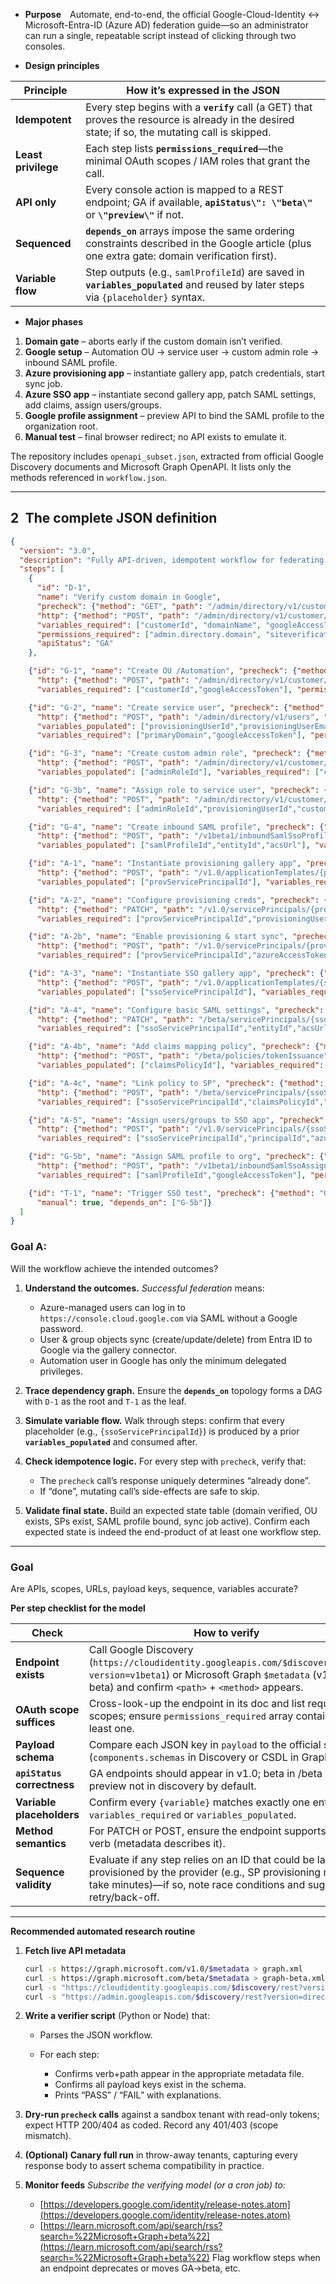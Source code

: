 * **Purpose** Automate, end-to-end, the official Google-Cloud-Identity ↔ Microsoft-Entra-ID (Azure AD) federation guide—so an administrator can run a single, repeatable script instead of clicking through two consoles.

* **Design principles**

| Principle           | How it’s expressed in the JSON                                                                                                                 |
| ------------------- | ---------------------------------------------------------------------------------------------------------------------------------------------- |
| **Idempotent**      | Every step begins with a **`verify`** call (a GET) that proves the resource is already in the desired state; if so, the mutating call is skipped. |
| **Least privilege** | Each step lists **`permissions_required`**—the minimal OAuth scopes / IAM roles that grant the call.                                           |
| **API only**        | Every console action is mapped to a REST endpoint; GA if available, **`apiStatus\": \"beta\"`** or **`\"preview\"`** if not.                   |
| **Sequenced**       | **`depends_on`** arrays impose the same ordering constraints described in the Google article (plus one extra gate: domain verification first). |
| **Variable flow**   | Step outputs (e.g., `samlProfileId`) are saved in **`variables_populated`** and reused by later steps via `{placeholder}` syntax.              |

* **Major phases**

1. **Domain gate** – aborts early if the custom domain isn’t verified.
2. **Google setup** – Automation OU → service user → custom admin role → inbound SAML profile.
3. **Azure provisioning app** – instantiate gallery app, patch credentials, start sync job.
4. **Azure SSO app** – instantiate second gallery app, patch SAML settings, add claims, assign users/groups.
5. **Google profile assignment** – preview API to bind the SAML profile to the organization root.
6. **Manual test** – final browser redirect; no API exists to emulate it.

The repository includes `openapi_subset.json`, extracted from official Google Discovery documents and Microsoft Graph OpenAPI. It lists only the methods referenced in `workflow.json`.

---

## 2 The complete JSON definition

```json
{
  "version": "3.0",
  "description": "Fully API-driven, idempotent workflow for federating Google Cloud with Microsoft Entra ID. GA endpoints wherever possible; beta/preview flagged. Every step starts with a READ pre-check so repeated runs are safe.",
  "steps": [
    {
      "id": "D-1",
      "name": "Verify custom domain in Google",
      "precheck": {"method": "GET", "path": "/admin/directory/v1/customer/{customerId}/domains/{domainName}"},
      "http": {"method": "POST", "path": "/admin/directory/v1/customer/{customerId}/domains", "payload": {"domainName": "{domainName}"}},
      "variables_required": ["customerId", "domainName", "googleAccessToken"],
      "permissions_required": ["admin.directory.domain", "siteverification"],
      "apiStatus": "GA"
    },

    {"id": "G-1", "name": "Create OU /Automation", "precheck": {"method": "GET", "path": "/admin/directory/v1/customer/{customerId}/orgunits?type=children&orgUnitPath=/"},
      "http": {"method": "POST", "path": "/admin/directory/v1/customer/{customerId}/orgunits", "payload": {"name": "Automation","parentOrgUnitPath": "/"}},
      "variables_required": ["customerId","googleAccessToken"], "permissions_required": ["admin.directory.orgunit"], "depends_on": ["D-1"], "apiStatus": "GA"},

    {"id": "G-2", "name": "Create service user", "precheck": {"method": "GET","path": "/admin/directory/v1/users/azuread-provisioning@{primaryDomain}"},
      "http": {"method": "POST", "path": "/admin/directory/v1/users", "payload": {"name": {"givenName": "Microsoft Entra ID","familyName": "Provisioning"}, "password": "{generatedPassword}", "primaryEmail": "azuread-provisioning@{primaryDomain}", "orgUnitPath": "/Automation"}},
      "variables_populated": ["provisioningUserId","provisioningUserEmail","provisioningUserPassword"],
      "variables_required": ["primaryDomain","googleAccessToken"], "permissions_required": ["admin.directory.user"], "depends_on": ["G-1"], "apiStatus": "GA"},

    {"id": "G-3", "name": "Create custom admin role", "precheck": {"method": "GET", "path": "/admin/directory/v1/customer/{customerId}/roles?query=roleName:Microsoft%20Entra%20Provisioning"},
      "http": {"method": "POST", "path": "/admin/directory/v1/customer/{customerId}/roles", "payload": {"roleName": "Microsoft Entra Provisioning", "privilegeIds": ["ORGANIZATION_UNITS_READ","USERS_ALL","GROUPS_ALL"]}},
      "variables_populated": ["adminRoleId"], "variables_required": ["customerId","googleAccessToken"], "permissions_required": ["admin.directory.rolemanagement"], "depends_on": ["G-2"], "apiStatus": "GA"},

    {"id": "G-3b", "name": "Assign role to service user", "precheck": {"method": "GET", "path": "/admin/directory/v1/customer/{customerId}/roleassignments?roleId={adminRoleId}&assignedTo={provisioningUserId}"},
      "http": {"method": "POST", "path": "/admin/directory/v1/customer/{customerId}/roleassignments", "payload": {"roleId": "{adminRoleId}", "assignedTo": "{provisioningUserId}", "scopeType": "CUSTOMER"}},
      "variables_required": ["adminRoleId","provisioningUserId","customerId","googleAccessToken"], "permissions_required": ["admin.directory.rolemanagement"], "depends_on": ["G-3"], "apiStatus": "GA"},

    {"id": "G-4", "name": "Create inbound SAML profile", "precheck": {"method": "GET", "path": "/v1beta1/inboundSamlSsoProfiles?filter=displayName%3DAzure%20AD"},
      "http": {"method": "POST", "path": "/v1beta1/inboundSamlSsoProfiles", "payload": {"displayName": "Azure AD", "customer": "customers/{customerId}"}},
      "variables_populated": ["samlProfileId","entityId","acsUrl"], "variables_required": ["customerId","googleAccessToken"], "permissions_required": ["cloud-identity.samlssoprofiles"], "depends_on": ["G-3b"], "apiStatus": "beta"},

    {"id": "A-1", "name": "Instantiate provisioning gallery app", "precheck": {"method": "GET", "path": "/v1.0/servicePrincipals?$filter=displayName eq 'Google Cloud (Provisioning)'"},
      "http": {"method": "POST", "path": "/v1.0/applicationTemplates/{provTemplateId}/instantiate", "payload": {"displayName": "Google Cloud (Provisioning)"}},
      "variables_populated": ["provServicePrincipalId"], "variables_required": ["provTemplateId","azureAccessToken"], "permissions_required": ["Application.ReadWrite.All"], "depends_on": ["G-3b"], "apiStatus": "GA"},

    {"id": "A-2", "name": "Configure provisioning creds", "precheck": {"method": "GET", "path": "/v1.0/servicePrincipals/{provServicePrincipalId}/synchronization"},
      "http": {"method": "PATCH", "path": "/v1.0/servicePrincipals/{provServicePrincipalId}/synchronization", "payload": {"credentials": {"fields": [{"name": "Username", "value": "{provisioningUserEmail}"},{"name": "Password", "value": "{provisioningUserPassword}"}]}, "schedule": {"interval": "PT40M"}, "templateId": "sync-schema-v2"}},
      "variables_required": ["provServicePrincipalId","provisioningUserEmail","provisioningUserPassword","azureAccessToken"], "permissions_required": ["Application.ReadWrite.All"], "depends_on": ["A-1"], "apiStatus": "GA"},

    {"id": "A-2b", "name": "Enable provisioning & start sync", "precheck": {"method": "GET", "path": "/v1.0/servicePrincipals/{provServicePrincipalId}/synchronization"},
      "http": {"method": "POST", "path": "/v1.0/servicePrincipals/{provServicePrincipalId}/synchronization/jobs", "payload": {"jobType": "Initial"}},
      "variables_required": ["provServicePrincipalId","azureAccessToken"], "permissions_required": ["Application.ReadWrite.All"], "depends_on": ["A-2"], "apiStatus": "GA"},

    {"id": "A-3", "name": "Instantiate SSO gallery app", "precheck": {"method": "GET", "path": "/v1.0/servicePrincipals?$filter=displayName eq 'Google Cloud'"},
      "http": {"method": "POST", "path": "/v1.0/applicationTemplates/{ssoTemplateId}/instantiate", "payload": {"displayName": "Google Cloud"}},
      "variables_populated": ["ssoServicePrincipalId"], "variables_required": ["ssoTemplateId","azureAccessToken"], "permissions_required": ["Application.ReadWrite.All"], "depends_on": ["G-4"], "apiStatus": "GA"},

    {"id": "A-4", "name": "Configure basic SAML settings", "precheck": {"method": "GET", "path": "/beta/servicePrincipals/{ssoServicePrincipalId}/samlSingleSignOnSettings"},
      "http": {"method": "PATCH", "path": "/beta/servicePrincipals/{ssoServicePrincipalId}/samlSingleSignOnSettings", "payload": {"identifierUris": ["{entityId}"], "replyUrls": ["{acsUrl}"]}},
      "variables_required": ["ssoServicePrincipalId","entityId","acsUrl","azureAccessToken"], "permissions_required": ["Application.ReadWrite.All"], "depends_on": ["A-3"], "apiStatus": "beta"},

    {"id": "A-4b", "name": "Add claims mapping policy", "precheck": {"method": "GET", "path": "/beta/servicePrincipals/{ssoServicePrincipalId}/tokenIssuancePolicies"},
      "http": {"method": "POST", "path": "/beta/policies/tokenIssuance", "payload": {"definition": ["{\"claimsMapping\":{...}}"]}},
      "variables_populated": ["claimsPolicyId"], "variables_required": ["azureAccessToken"], "permissions_required": ["Policy.ReadWrite.ApplicationConfiguration"], "depends_on": ["A-4"], "apiStatus": "beta"},

    {"id": "A-4c", "name": "Link policy to SP", "precheck": {"method": "GET", "path": "/beta/servicePrincipals/{ssoServicePrincipalId}/tokenIssuancePolicies"},
      "http": {"method": "POST", "path": "/beta/servicePrincipals/{ssoServicePrincipalId}/tokenIssuancePolicies/$ref", "payload": {"@odata.id": "https://graph.microsoft.com/beta/policies/tokenIssuancePolicies/{claimsPolicyId}"}},
      "variables_required": ["ssoServicePrincipalId","claimsPolicyId","azureAccessToken"], "permissions_required": ["Policy.ReadWrite.ApplicationConfiguration"], "depends_on": ["A-4b"], "apiStatus": "beta"},

    {"id": "A-5", "name": "Assign users/groups to SSO app", "precheck": {"method": "GET", "path": "/v1.0/servicePrincipals/{ssoServicePrincipalId}/appRoleAssignedTo?$filter=principalId eq {principalId}"},
      "http": {"method": "POST", "path": "/v1.0/servicePrincipals/{ssoServicePrincipalId}/appRoleAssignedTo", "payload": {"principalId": "{principalId}", "resourceId": "{ssoServicePrincipalId}", "appRoleId": "00000000-0000-0000-0000-000000000000"}},
      "variables_required": ["ssoServicePrincipalId","principalId","azureAccessToken"], "permissions_required": ["AppRoleAssignment.ReadWrite.All"], "depends_on": ["A-4c"], "apiStatus": "GA"},

    {"id": "G-5b", "name": "Assign SAML profile to org", "precheck": {"method": "GET", "path": "/v1beta1/inboundSamlSsoAssignments"},
      "http": {"method": "POST", "path": "/v1beta1/inboundSamlSsoAssignments", "payload": {"samlSsoProfile": "{samlProfileId}", "targetOrgUnit": "/"}},
      "variables_required": ["samlProfileId","googleAccessToken"], "permissions_required": ["cloud-identity.samlssoprofiles"], "depends_on": ["A-5"], "apiStatus": "preview"},

    {"id": "T-1", "name": "Trigger SSO test", "precheck": {"method": "GET", "path": "https://console.cloud.google.com?authuser=test"},
      "manual": true, "depends_on": ["G-5b"]}
  ]
}
```


### Goal A:
Will the workflow achieve the intended outcomes?

1. **Understand the outcomes.**
   *Successful federation* means:

   * Azure-managed users can log in to `https://console.cloud.google.com` via SAML without a Google password.
   * User & group objects sync (create/update/delete) from Entra ID to Google via the gallery connector.
   * Automation user in Google has only the minimum delegated privileges.

2. **Trace dependency graph.**
   Ensure the **`depends_on`** topology forms a DAG with `D-1` as the root and `T-1` as the leaf.

3. **Simulate variable flow.**
   Walk through steps: confirm that every placeholder (e.g., `{ssoServicePrincipalId}`) is produced by a prior **`variables_populated`** and consumed after.

4. **Check idempotence logic.**
   For every step with `precheck`, verify that:

   * The `precheck` call’s response uniquely determines “already done”.
   * If “done”, mutating call’s side-effects are safe to skip.

5. **Validate final state.**
   Build an expected state table (domain verified, OU exists, SPs exist, SAML profile bound, sync job active). Confirm each expected state is indeed the end-product of at least one workflow step.

---

### Goal
Are APIs, scopes, URLs, payload keys, sequence, variables accurate?

**Per step checklist for the model**

| Check                       | How to verify                                                                                                                                                                           |
| --------------------------- | --------------------------------------------------------------------------------------------------------------------------------------------------------------------------------------- |
| **Endpoint exists**         | Call Google Discovery (`https://cloudidentity.googleapis.com/$discovery/rest?version=v1beta1`) or Microsoft Graph `$metadata` (v1.0 or beta) and confirm `<path>` + `<method>` appears. |
| **OAuth scope suffices**    | Cross-look-up the endpoint in its doc and list required scopes; ensure `permissions_required` array contains at least one.                                                              |
| **Payload schema**          | Compare each JSON key in `payload` to the official schema (`components.schemas` in Discovery or CSDL in Graph).                                                                         |
| **`apiStatus` correctness** | GA endpoints should appear in v1.0; beta in /beta only; preview not in discovery by default.                                                                                            |
| **Variable placeholders**   | Confirm every `{variable}` matches exactly one entry in `variables_required` or `variables_populated`.                                                                                  |
| **Method semantics**        | For PATCH or POST, ensure the endpoint supports that verb (metadata describes it).                                                                                                      |
| **Sequence validity**       | Evaluate if any step relies on an ID that could be lazily provisioned by the provider (e.g., SP provisioning may take minutes)—if so, note race conditions and suggest retry/back-off.  |

---

**Recommended automated research routine**

1. **Fetch live API metadata**

   ```bash
   curl -s https://graph.microsoft.com/v1.0/$metadata > graph.xml
   curl -s https://graph.microsoft.com/beta/$metadata > graph-beta.xml
   curl -s "https://cloudidentity.googleapis.com/$discovery/rest?version=v1beta1" | jq . > ci.json
   curl -s "https://admin.googleapis.com/$discovery/rest?version=directory_v1" | jq . > dir.json
   ```

2. **Write a verifier script** (Python or Node) that:

   * Parses the JSON workflow.
   * For each step:

     * Confirms verb+path appear in the appropriate metadata file.
     * Confirms all payload keys exist in the schema.
     * Prints “PASS” / “FAIL” with explanations.

3. **Dry-run `precheck` calls** against a sandbox tenant with read-only tokens; expect HTTP 200/404 as coded.  Record any 401/403 (scope mismatch).

4. **(Optional) Canary full run** in throw-away tenants, capturing every response body to assert schema compatibility in practice.

5. **Monitor feeds**
   *Subscribe the verifying model (or a cron job) to*:

   * [https://developers.google.com/identity/release-notes.atom](https://developers.google.com/identity/release-notes.atom)
   * [https://learn.microsoft.com/api/search/rss?search=%22Microsoft+Graph+beta%22](https://learn.microsoft.com/api/search/rss?search=%22Microsoft+Graph+beta%22)
     Flag workflow steps when an endpoint deprecates or moves GA→beta, etc.

